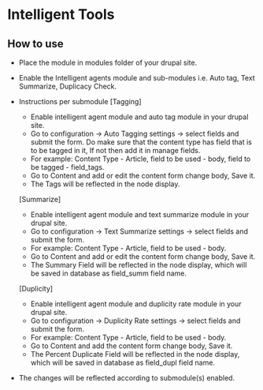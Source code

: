 # Intelligent Tools

## How to use

- Place the module in modules folder of your drupal site.
- Enable the Intelligent agents module and sub-modules i.e. Auto tag, Text
  Summarize, Duplicacy Check.

- Instructions per submodule
  [Tagging]
  - Enable intelligent agent module and auto tag module in your drupal site.
  - Go to configuration -> Auto Tagging settings -> select fields and submit
    the form. Do make sure that the content type has field that is to be tagged
    in it, If not then add it in manage fields.
  - For example: Content Type - Article, field to be used - body,
    field to be tagged - field_tags.
  - Go to Content and add or edit the content form change body, Save it.
  - The Tags will be reflected in the node display.

  [Summarize]
  - Enable intelligent agent module and text summarize module in your drupal
    site.
  - Go to configuration -> Text Summarize settings -> select fields and
    submit the form.
  - For example: Content Type - Article, field to be used - body.
  - Go to Content and add or edit the content form change body, Save it.
  - The Summary Field will be reflected in the node display, which will be
    saved in database as field_summ field name.

  [Duplicity]
  - Enable intelligent agent module and duplicity rate module in your drupal
    site.
  - Go to configuration -> Duplicity Rate settings -> select fields and
    submit the form.
  - For example: Content Type - Article, field to be used - body.
  - Go to Content and add the content form change body, Save it.
  - The Percent Duplicate Field will be reflected in the node display, which
    will be saved in database as field_dupl field name.

- The changes will be reflected according to submodule(s) enabled.
